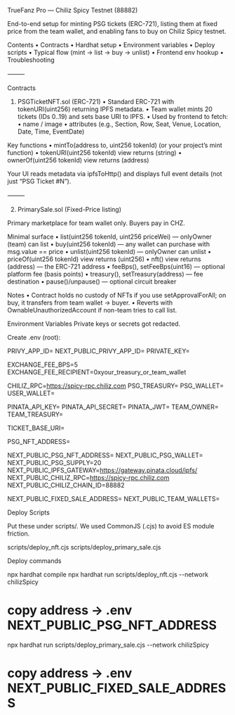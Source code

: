 TrueFanz Pro — Chiliz Spicy Testnet (88882)

End-to-end setup for minting PSG tickets (ERC-721), listing them at fixed price from the team wallet, and enabling fans to buy on Chiliz Spicy testnet.

Contents
	•	Contracts
	•	Hardhat setup
	•	Environment variables
	•	Deploy scripts
	•	Typical flow (mint → list → buy → unlist)
	•	Frontend env hookup
	•	Troubleshooting

⸻

Contracts

1) PSGTicketNFT.sol (ERC-721)
	•	Standard ERC-721 with tokenURI(uint256) returning IPFS metadata.
	•	Team wallet mints 20 tickets (IDs 0..19) and sets base URI to IPFS.
	•	Used by frontend to fetch:
	•	name / image
	•	attributes (e.g., Section, Row, Seat, Venue, Location, Date, Time, EventDate)

Key functions
	•	mintTo(address to, uint256 tokenId) (or your project’s mint function)
	•	tokenURI(uint256 tokenId) view returns (string)
	•	ownerOf(uint256 tokenId) view returns (address)

Your UI reads metadata via ipfsToHttp() and displays full event details (not just “PSG Ticket #N”).

⸻

2) PrimarySale.sol (Fixed-Price listing)

Primary marketplace for team wallet only. Buyers pay in CHZ.

Minimal surface
	•	list(uint256 tokenId, uint256 priceWei) — onlyOwner (team) can list
	•	buy(uint256 tokenId) — any wallet can purchase with msg.value == price
	•	unlist(uint256 tokenId) — onlyOwner can unlist
	•	priceOf(uint256 tokenId) view returns (uint256)
	•	nft() view returns (address) — the ERC-721 address
	•	feeBps(), setFeeBps(uint16) — optional platform fee (basis points)
	•	treasury(), setTreasury(address) — fee destination
	•	pause()/unpause() — optional circuit breaker

Notes
	•	Contract holds no custody of NFTs if you use setApprovalForAll; on buy, it transfers from team wallet → buyer.
	•	Reverts with OwnableUnauthorizedAccount if non-team tries to call list.



Environment Variables
Private keys or secrets got redacted. 

Create .env (root):


PRIVY_APP_ID=
NEXT_PUBLIC_PRIVY_APP_ID=
PRIVATE_KEY=

EXCHANGE_FEE_BPS=5
EXCHANGE_FEE_RECIPIENT=0xyour_treasury_or_team_wallet

CHILIZ_RPC=https://spicy-rpc.chiliz.com
PSG_TREASURY=
PSG_WALLET=
USER_WALLET=

PINATA_API_KEY=
PINATA_API_SECRET=
PINATA_JWT=
TEAM_OWNER=
TEAM_TREASURY=

TICKET_BASE_URI=

PSG_NFT_ADDRESS=

NEXT_PUBLIC_PSG_NFT_ADDRESS=
NEXT_PUBLIC_PSG_WALLET=
NEXT_PUBLIC_PSG_SUPPLY=20 
NEXT_PUBLIC_IPFS_GATEWAY=https://gateway.pinata.cloud/ipfs/
NEXT_PUBLIC_CHILIZ_RPC=https://spicy-rpc.chiliz.com
NEXT_PUBLIC_CHILIZ_CHAIN_ID=88882

NEXT_PUBLIC_FIXED_SALE_ADDRESS=
NEXT_PUBLIC_TEAM_WALLETS=


Deploy Scripts

Put these under scripts/. We used CommonJS (.cjs) to avoid ES module friction.

scripts/deploy_nft.cjs
scripts/deploy_primary_sale.cjs

Deploy commands

npx hardhat compile
npx hardhat run scripts/deploy_nft.cjs --network chilizSpicy
# copy address → .env NEXT_PUBLIC_PSG_NFT_ADDRESS

npx hardhat run scripts/deploy_primary_sale.cjs --network chilizSpicy
# copy address → .env NEXT_PUBLIC_FIXED_SALE_ADDRESS


